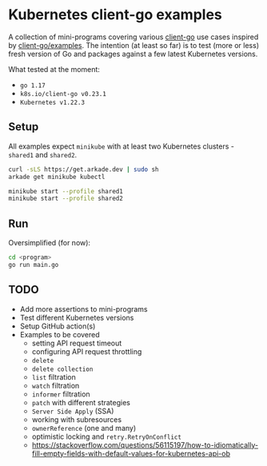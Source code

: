 # Kubernetes client-go examples

A collection of mini-programs covering various [client-go](https://github.com/kubernetes/client-go) use cases inspired by [client-go/examples](https://github.com/kubernetes/client-go/tree/master/examples).
The intention (at least so far) is to test (more or less) fresh version of Go and packages against a few latest
Kubernetes versions.

What tested at the moment:

- `go 1.17`
- `k8s.io/client-go v0.23.1`
- `Kubernetes v1.22.3`

## Setup

All examples expect `minikube` with at least two Kubernetes clusters - `shared1` and `shared2`.

```bash
curl -sLS https://get.arkade.dev | sudo sh
arkade get minikube kubectl

minikube start --profile shared1
minikube start --profile shared2
```

## Run

Oversimplified (for now):

```bash
cd <program>
go run main.go
```

## TODO

- Add more assertions to mini-programs
- Test different Kubernetes versions
- Setup GitHub action(s)
- Examples to be covered
  - setting API request timeout
  - configuring API request throttling
  - `delete`
  - `delete collection`
  - `list` filtration
  - `watch` filtration
  - `informer` filtration
  - `patch` with different strategies
  - `Server Side Apply` (SSA)
  - working with subresources
  - `ownerReference` (one and many)
  - optimistic locking and `retry.RetryOnConflict`
  - https://stackoverflow.com/questions/56115197/how-to-idiomatically-fill-empty-fields-with-default-values-for-kubernetes-api-ob
